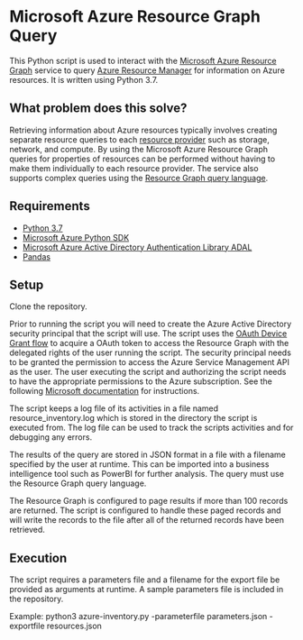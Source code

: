 # Microsoft Azure Resource Graph Query
This Python script is used to interact with the [Microsoft Azure Resource Graph](https://docs.microsoft.com/en-us/azure/governance/resource-graph/) service to query [Azure Resource Manager](https://docs.microsoft.com/en-us/azure/azure-resource-manager/resource-group-overview) for information on Azure resources.  It is written using Python 3.7.

## What problem does this solve?
Retrieving information about Azure resources typically involves creating separate resource queries to each [resource provider](https://docs.microsoft.com/en-us/azure/azure-resource-manager/resource-manager-supported-services) such as storage, network, and compute.  By using the Microsoft Azure Resource Graph queries for properties of resources can be performed without having to make them individually to each resource provider.  The service also supports complex queries using the [Resource Graph query language](https://docs.microsoft.com/en-us/azure/governance/resource-graph/concepts/query-language).

## Requirements

* [Python 3.7](https://www.python.org/downloads/release/python-370/)
* [Microsoft Azure Python SDK](https://github.com/Azure/azure-sdk-for-python/tree/master/sdk)
* [Microsoft Azure Active Directory Authentication Library ADAL](https://docs.microsoft.com/en-us/azure/active-directory/develop/active-directory-authentication-libraries)
* [Pandas](https://pandas.pydata.org/)

## Setup
Clone the repository.

Prior to running the script you will need to create the Azure Active Directory security principal that the script will use.  The script uses the [OAuth Device Grant flow](https://oauth.net/2/device-flow/) to acquire a OAuth token to access the Resource Graph with the delegated rights of the user running the script.  The security principal needs to be granted the permission to access the Azure Service Management API as the user.  The user executing the script and authorizing the script needs to have the appropriate permissions to the Azure subscription.  See the following [Microsoft documentation](https://docs.microsoft.com/en-us/azure/active-directory/develop/quickstart-register-app) for instructions.

The script keeps a log file of its activities in a file named resource_inventory.log which is stored in the directory the script is executed from.  The log file can be used to track the scripts activities and for debugging any errors.

The results of the query are stored in JSON format in a file with a filename specified by the user at runtime.  This can be imported into a business intelligence tool such as PowerBI for further analysis.  The query must use the Resource Graph query language.

The Resource Graph is configured to page results if more than 100 records are returned.  The script is configured to handle these paged records and will write the records to the file after all of the returned records have been retrieved.

## Execution
The script requires a parameters file and a filename for the export file be provided as arguments at runtime.  A sample parameters file is included in the repository.

Example: python3 azure-inventory.py -parameterfile parameters.json -exportfile resources.json



